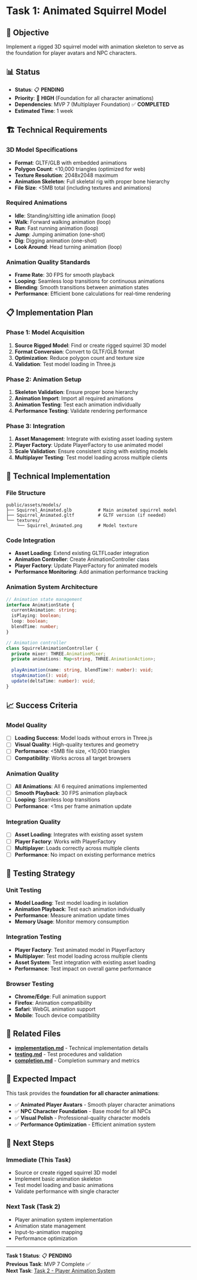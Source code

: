 # Task 1: Animated Squirrel Model

## 🎯 **Objective**
Implement a rigged 3D squirrel model with animation skeleton to serve as the foundation for player avatars and NPC characters.

## 📊 **Status**
- **Status**: 📋 **PENDING**
- **Priority**: 🔵 **HIGH** (Foundation for all character animations)
- **Dependencies**: MVP 7 (Multiplayer Foundation) ✅ **COMPLETED**
- **Estimated Time**: 1 week

## 🏗️ **Technical Requirements**

### **3D Model Specifications**
- **Format**: GLTF/GLB with embedded animations
- **Polygon Count**: <10,000 triangles (optimized for web)
- **Texture Resolution**: 2048x2048 maximum
- **Animation Skeleton**: Full skeletal rig with proper bone hierarchy
- **File Size**: <5MB total (including textures and animations)

### **Required Animations**
- **Idle**: Standing/sitting idle animation (loop)
- **Walk**: Forward walking animation (loop)
- **Run**: Fast running animation (loop)
- **Jump**: Jumping animation (one-shot)
- **Dig**: Digging animation (one-shot)
- **Look Around**: Head turning animation (loop)

### **Animation Quality Standards**
- **Frame Rate**: 30 FPS for smooth playback
- **Looping**: Seamless loop transitions for continuous animations
- **Blending**: Smooth transitions between animation states
- **Performance**: Efficient bone calculations for real-time rendering

## 📋 **Implementation Plan**

### **Phase 1: Model Acquisition**
1. **Source Rigged Model**: Find or create rigged squirrel 3D model
2. **Format Conversion**: Convert to GLTF/GLB format
3. **Optimization**: Reduce polygon count and texture size
4. **Validation**: Test model loading in Three.js

### **Phase 2: Animation Setup**
1. **Skeleton Validation**: Ensure proper bone hierarchy
2. **Animation Import**: Import all required animations
3. **Animation Testing**: Test each animation individually
4. **Performance Testing**: Validate rendering performance

### **Phase 3: Integration**
1. **Asset Management**: Integrate with existing asset loading system
2. **Player Factory**: Update PlayerFactory to use animated model
3. **Scale Validation**: Ensure consistent sizing with existing models
4. **Multiplayer Testing**: Test model loading across multiple clients

## 🔧 **Technical Implementation**

### **File Structure**
```
public/assets/models/
├── Squirrel_Animated.glb          # Main animated squirrel model
├── Squirrel_Animated.gltf         # GLTF version (if needed)
└── textures/
    └── Squirrel_Animated.png      # Model texture
```

### **Code Integration**
- **Asset Loading**: Extend existing GLTFLoader integration
- **Animation Controller**: Create AnimationController class
- **Player Factory**: Update PlayerFactory for animated models
- **Performance Monitoring**: Add animation performance tracking

### **Animation System Architecture**
```typescript
// Animation state management
interface AnimationState {
  currentAnimation: string;
  isPlaying: boolean;
  loop: boolean;
  blendTime: number;
}

// Animation controller
class SquirrelAnimationController {
  private mixer: THREE.AnimationMixer;
  private animations: Map<string, THREE.AnimationAction>;
  
  playAnimation(name: string, blendTime?: number): void;
  stopAnimation(): void;
  update(deltaTime: number): void;
}
```

## 📈 **Success Criteria**

### **Model Quality**
- [ ] **Loading Success**: Model loads without errors in Three.js
- [ ] **Visual Quality**: High-quality textures and geometry
- [ ] **Performance**: <5MB file size, <10,000 triangles
- [ ] **Compatibility**: Works across all target browsers

### **Animation Quality**
- [ ] **All Animations**: All 6 required animations implemented
- [ ] **Smooth Playback**: 30 FPS animation playback
- [ ] **Looping**: Seamless loop transitions
- [ ] **Performance**: <1ms per frame animation update

### **Integration Quality**
- [ ] **Asset Loading**: Integrates with existing asset system
- [ ] **Player Factory**: Works with PlayerFactory
- [ ] **Multiplayer**: Loads correctly across multiple clients
- [ ] **Performance**: No impact on existing performance metrics

## 🧪 **Testing Strategy**

### **Unit Testing**
- **Model Loading**: Test model loading in isolation
- **Animation Playback**: Test each animation individually
- **Performance**: Measure animation update times
- **Memory Usage**: Monitor memory consumption

### **Integration Testing**
- **Player Factory**: Test animated model in PlayerFactory
- **Multiplayer**: Test model loading across multiple clients
- **Asset System**: Test integration with existing asset loading
- **Performance**: Test impact on overall game performance

### **Browser Testing**
- **Chrome/Edge**: Full animation support
- **Firefox**: Animation compatibility
- **Safari**: WebGL animation support
- **Mobile**: Touch device compatibility

## 📁 **Related Files**

- **[implementation.md](implementation.md)** - Technical implementation details
- **[testing.md](testing.md)** - Test procedures and validation
- **[completion.md](completion.md)** - Completion summary and metrics

## 🚀 **Expected Impact**

This task provides the **foundation for all character animations**:
- ✅ **Animated Player Avatars** - Smooth player character animations
- ✅ **NPC Character Foundation** - Base model for all NPCs
- ✅ **Visual Polish** - Professional-quality character models
- ✅ **Performance Optimization** - Efficient animation system

## 🎯 **Next Steps**

### **Immediate (This Task)**
- Source or create rigged squirrel 3D model
- Implement basic animation skeleton
- Test model loading and basic animations
- Validate performance with single character

### **Next Task (Task 2)**
- Player animation system implementation
- Animation state management
- Input-to-animation mapping
- Performance optimization

---

**Task 1 Status**: 📋 **PENDING**  
**Previous Task**: MVP 7 Complete ✅  
**Next Task**: [Task 2 - Player Animation System](../02-player-animations/README.md) 